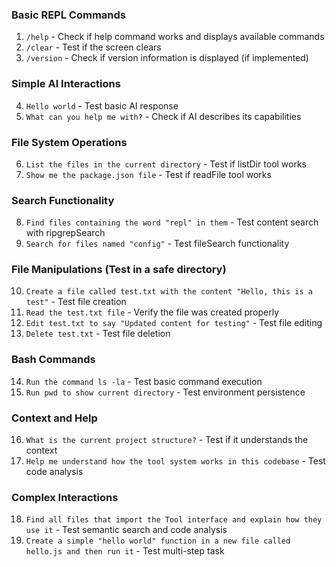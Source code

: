### Basic REPL Commands

1. `/help` - Check if help command works and displays available commands
2. `/clear` - Test if the screen clears
3. `/version` - Check if version information is displayed (if implemented)

### Simple AI Interactions

4. `Hello world` - Test basic AI response
5. `What can you help me with?` - Check if AI describes its capabilities

### File System Operations

6. `List the files in the current directory` - Test if listDir tool works
7. `Show me the package.json file` - Test if readFile tool works

### Search Functionality

8. `Find files containing the word "repl" in them` - Test content search with ripgrepSearch
9. `Search for files named "config"` - Test fileSearch functionality

### File Manipulations (Test in a safe directory)

10. `Create a file called test.txt with the content "Hello, this is a test"` - Test file creation
11. `Read the test.txt file` - Verify the file was created properly
12. `Edit test.txt to say "Updated content for testing"` - Test file editing
13. `Delete test.txt` - Test file deletion

### Bash Commands

14. `Run the command ls -la` - Test basic command execution
15. `Run pwd to show current directory` - Test environment persistence

### Context and Help

16. `What is the current project structure?` - Test if it understands the context
17. `Help me understand how the tool system works in this codebase` - Test code analysis

### Complex Interactions

18. `Find all files that import the Tool interface and explain how they use it` - Test semantic search and code analysis
19. `Create a simple "hello world" function in a new file called hello.js and then run it` - Test multi-step task
